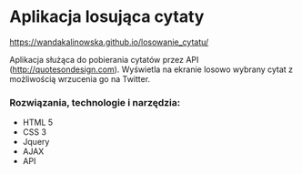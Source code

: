 # Aplikacja losująca cytaty

https://wandakalinowska.github.io/losowanie_cytatu/

Aplikacja służąca do pobierania cytatów przez API (http://quotesondesign.com).
Wyświetla na ekranie losowo wybrany cytat z możliwością wrzucenia go na Twitter.

### Rozwiązania, technologie i narzędzia:

* HTML 5
* CSS 3
* Jquery
* AJAX
* API
